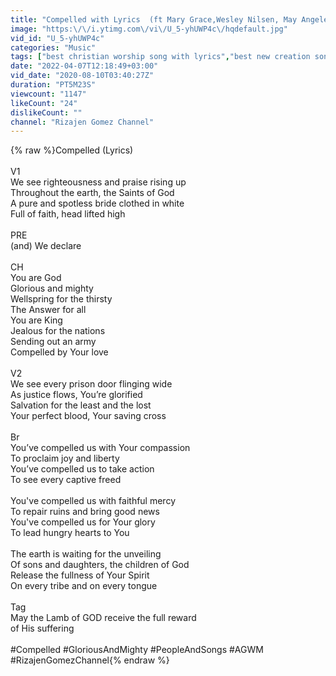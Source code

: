 ```yaml
---
title: "Compelled with Lyrics  (ft Mary Grace,Wesley Nilsen, May Angeles) - Peoples & Songs"
image: "https:\/\/i.ytimg.com\/vi\/U_5-yhUWP4c\/hqdefault.jpg"
vid_id: "U_5-yhUWP4c"
categories: "Music"
tags: ["best christian worship song with lyrics","best new creation song","song for encouragement"]
date: "2022-04-07T12:18:49+03:00"
vid_date: "2020-08-10T03:40:27Z"
duration: "PT5M23S"
viewcount: "1147"
likeCount: "24"
dislikeCount: ""
channel: "Rizajen Gomez Channel"
---
```

{% raw %}Compelled (Lyrics)<br /><br /> V1<br />We see righteousness and praise rising up<br />Throughout the earth, the Saints of God<br />A pure and spotless bride clothed in white<br />Full of faith, head lifted high<br /><br />PRE<br />(and) We declare<br /><br />CH<br />You are God<br />Glorious and mighty<br />Wellspring for the thirsty<br />The Answer for all<br />You are King<br />Jealous for the nations<br />Sending out an army<br />Compelled by Your love<br /><br />V2<br />We see every prison door flinging wide<br />As justice flows, You’re glorified<br />Salvation for the least and the lost<br />Your perfect blood, Your saving cross<br /><br />Br<br />You’ve compelled us with Your compassion<br />To proclaim joy and liberty<br />You’ve compelled us to take action<br />To see every captive freed<br /><br />You've compelled us with faithful mercy<br />To repair ruins and bring good news<br />You've compelled us for Your glory<br />To lead hungry hearts to You<br /><br />The earth is waiting for the unveiling<br />Of sons and daughters, the children of God<br />Release the fullness of Your Spirit<br />On every tribe and on every tongue<br /><br />Tag<br />May the Lamb of GOD receive the full reward<br />of His suffering<br /><br />#Compelled #GloriousAndMighty #PeopleAndSongs #AGWM #RizajenGomezChannel{% endraw %}
